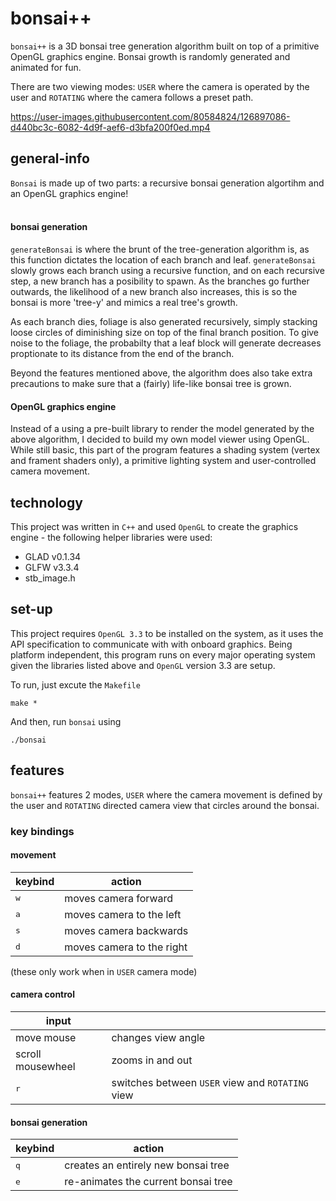 # bonsai++

`bonsai++` is a 3D bonsai tree generation algorithm built on top of a primitive OpenGL graphics engine. Bonsai growth is randomly generated and animated for fun.  

There are two viewing modes: `USER` where the camera is operated by the user and `ROTATING` where the camera follows a preset path. 


https://user-images.githubusercontent.com/80584824/126897086-d440bc3c-6082-4d9f-aef6-d3bfa200f0ed.mp4



## general-info

`Bonsai` is made up of two parts: a recursive bonsai generation algortihm and an OpenGL graphics engine!  
<br>

#### bonsai generation 

`generateBonsai` is where the brunt of the tree-generation algorithm is, as this function dictates the location of each branch and leaf. `generateBonsai` slowly grows each branch using a recursive function, and on each recursive step, a new branch has a posibility to spawn. As the branches go further outwards, the likelihood of a new branch also increases, this is so the bonsai is more 'tree-y' and mimics a real tree's growth.

As each branch dies, foliage is also generated recursively, simply stacking loose circles of diminishing size on top of the final branch position. To give noise to the foliage, the probabilty that a leaf block will generate decreases proptionate to its distance from the end of the branch. 

Beyond the features mentioned above, the algorithm does also take extra precautions to make sure that a (fairly) life-like bonsai tree is grown.



#### OpenGL graphics engine

Instead of a using a pre-built library to render the model generated by the above algorithm, I decided to build my own model viewer using OpenGL. While still basic, this part of the program features a shading system (vertex and frament shaders only), a primitive lighting system and user-controlled camera movement. 





## technology

This project was written in `C++` and used `OpenGL` to create the graphics engine - the following helper libraries were used:

*   GLAD v0.1.34
*   GLFW v3.3.4
*   stb_image.h



## set-up

This project requires `OpenGL 3.3` to be installed on the system, as it uses the API specification to communicate with with onboard graphics. Being platform independent, this program runs on every major operating system given the libraries listed above and `OpenGL` version 3.3 are setup. 



To run, just excute the `Makefile`

```
make *
```

And then, run `bonsai` using

```
./bonsai
```



## features

`bonsai++` features 2 modes, `USER` where the camera movement is defined by the user and `ROTATING` directed camera view that circles around the bonsai.



### key bindings

#### movement

| keybind      | action                    |
| ------------ | ------------------------- |
| <kbd>w</kbd> | moves camera forward      |
| <kbd>a</kbd> | moves camera to the left  |
| <kbd>s</kbd> | moves camera backwards    |
| <kbd>d</kbd> | moves camera to the right |

(these only work when in `USER` camera mode)



#### camera control

| input             |                                                  |
| ----------------- | ------------------------------------------------ |
| move mouse        | changes view angle                               |
| scroll mousewheel | zooms in and out                                 |
| <kbd>r</kbd>      | switches between `USER` view and `ROTATING` view |



#### bonsai generation

| keybind      | action                              |
| ------------ | ----------------------------------- |
| <kbd>q</kbd> | creates an entirely new bonsai tree |
| <kbd>e</kbd> | re-animates the current bonsai tree |

